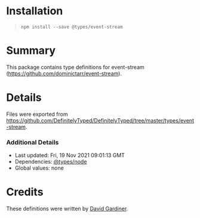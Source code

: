 # Installation
> `npm install --save @types/event-stream`

# Summary
This package contains type definitions for event-stream (https://github.com/dominictarr/event-stream).

# Details
Files were exported from https://github.com/DefinitelyTyped/DefinitelyTyped/tree/master/types/event-stream.

### Additional Details
 * Last updated: Fri, 19 Nov 2021 09:01:13 GMT
 * Dependencies: [@types/node](https://npmjs.com/package/@types/node)
 * Global values: none

# Credits
These definitions were written by [David Gardiner](https://github.com/flcdrg).
